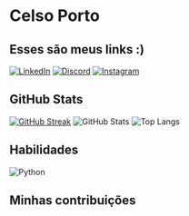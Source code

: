 # Celso Porto

## Esses são meus links :)

[![LinkedIn](https://img.shields.io/badge/LinkedIn-000?style=for-the-badge&logo=linkedin&logoColor=0E76A8)](https://www.linkedin.com/in/otenporto/)
[![Discord](https://img.shields.io/badge/Discord-000?style=for-the-badge&logo=discord)](https://www.discord.com/in/otenporto/)
[![Instagram](https://img.shields.io/badge/Instagram-000?style=for-the-badge&logo=instagram)](https://www.instagram.com/celso.portobello/)

## GitHub Stats


[![GitHub Streak](https://streak-stats.demolab.com/?user=otenporto&theme=bear&background=000&border=30A3DC&dates=FFF)](https://git.io/streak-stats)
![GitHub Stats](https://github-readme-stats.vercel.app/api?username=otenporto&theme=transparent&bg_color=000&border_color=30A3DC&show_icons=true&icon_color=30A3DC&title_color=E94D5F&text_color=FFF)
![Top Langs](https://github-readme-stats-git-masterrstaa-rickstaa.vercel.app/api/top-langs/?username=otenporto&bg_color=000&border_color=30A3DC&title_color=E94D5F&text_color=FFF)

## Habilidades

![Python](https://img.shields.io/badge/Python-000?style=for-the-badge&logo=python)


## Minhas contribuições

